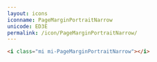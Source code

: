 ```yaml
---
layout: icons
iconname: PageMarginPortraitNarrow
unicode: ED3E
permalink: /icon/PageMarginPortraitNarrow/
---
```


``` html
<i class="mi mi-PageMarginPortraitNarrow"></i>
```
